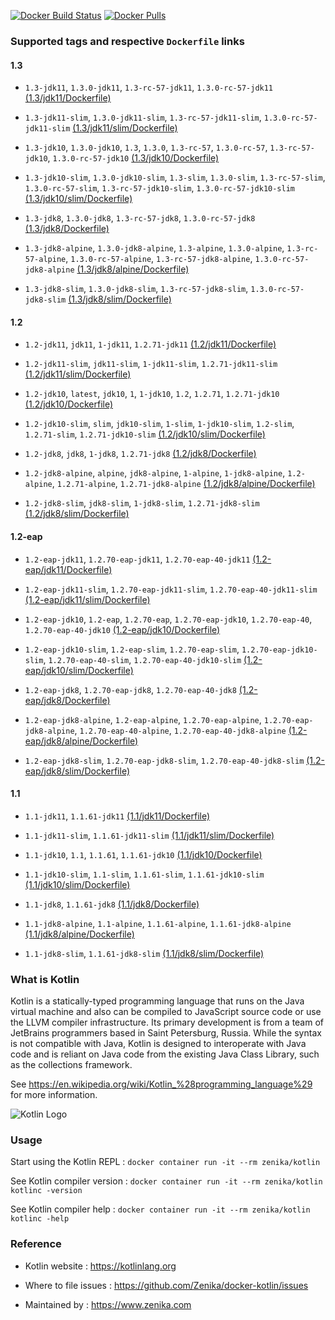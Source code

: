 [![Docker Build Status](https://img.shields.io/docker/build/zenika/kotlin.svg)](https://hub.docker.com/r/zenika/kotlin/) [![Docker Pulls](https://img.shields.io/docker/pulls/zenika/kotlin.svg)](https://hub.docker.com/r/zenika/kotlin/)

### Supported tags and respective `Dockerfile` links

#### 1.3

 * `1.3-jdk11`, `1.3.0-jdk11`, `1.3-rc-57-jdk11`, `1.3.0-rc-57-jdk11` [(1.3/jdk11/Dockerfile)](https://github.com/Zenika/docker-kotlin/blob/master/1.3/jdk11/Dockerfile)

 * `1.3-jdk11-slim`, `1.3.0-jdk11-slim`, `1.3-rc-57-jdk11-slim`, `1.3.0-rc-57-jdk11-slim` [(1.3/jdk11/slim/Dockerfile)](https://github.com/Zenika/docker-kotlin/blob/master/1.3/jdk11/slim/Dockerfile)

 * `1.3-jdk10`, `1.3.0-jdk10`, `1.3`, `1.3.0`, `1.3-rc-57`, `1.3.0-rc-57`, `1.3-rc-57-jdk10`, `1.3.0-rc-57-jdk10` [(1.3/jdk10/Dockerfile)](https://github.com/Zenika/docker-kotlin/blob/master/1.3/jdk10/Dockerfile)

 * `1.3-jdk10-slim`, `1.3.0-jdk10-slim`, `1.3-slim`, `1.3.0-slim`, `1.3-rc-57-slim`, `1.3.0-rc-57-slim`, `1.3-rc-57-jdk10-slim`, `1.3.0-rc-57-jdk10-slim` [(1.3/jdk10/slim/Dockerfile)](https://github.com/Zenika/docker-kotlin/blob/master/1.3/jdk10/slim/Dockerfile)

 * `1.3-jdk8`, `1.3.0-jdk8`, `1.3-rc-57-jdk8`, `1.3.0-rc-57-jdk8` [(1.3/jdk8/Dockerfile)](https://github.com/Zenika/docker-kotlin/blob/master/1.3/jdk8/Dockerfile)

 * `1.3-jdk8-alpine`, `1.3.0-jdk8-alpine`, `1.3-alpine`, `1.3.0-alpine`, `1.3-rc-57-alpine`, `1.3.0-rc-57-alpine`, `1.3-rc-57-jdk8-alpine`, `1.3.0-rc-57-jdk8-alpine` [(1.3/jdk8/alpine/Dockerfile)](https://github.com/Zenika/docker-kotlin/blob/master/1.3/jdk8/alpine/Dockerfile)

 * `1.3-jdk8-slim`, `1.3.0-jdk8-slim`, `1.3-rc-57-jdk8-slim`, `1.3.0-rc-57-jdk8-slim` [(1.3/jdk8/slim/Dockerfile)](https://github.com/Zenika/docker-kotlin/blob/master/1.3/jdk8/slim/Dockerfile)

#### 1.2

 * `1.2-jdk11`, `jdk11`, `1-jdk11`, `1.2.71-jdk11` [(1.2/jdk11/Dockerfile)](https://github.com/Zenika/docker-kotlin/blob/master/1.2/jdk11/Dockerfile)

 * `1.2-jdk11-slim`, `jdk11-slim`, `1-jdk11-slim`, `1.2.71-jdk11-slim` [(1.2/jdk11/slim/Dockerfile)](https://github.com/Zenika/docker-kotlin/blob/master/1.2/jdk11/slim/Dockerfile)

 * `1.2-jdk10`, `latest`, `jdk10`, `1`, `1-jdk10`, `1.2`, `1.2.71`, `1.2.71-jdk10` [(1.2/jdk10/Dockerfile)](https://github.com/Zenika/docker-kotlin/blob/master/1.2/jdk10/Dockerfile)

 * `1.2-jdk10-slim`, `slim`, `jdk10-slim`, `1-slim`, `1-jdk10-slim`, `1.2-slim`, `1.2.71-slim`, `1.2.71-jdk10-slim` [(1.2/jdk10/slim/Dockerfile)](https://github.com/Zenika/docker-kotlin/blob/master/1.2/jdk10/slim/Dockerfile)

 * `1.2-jdk8`, `jdk8`, `1-jdk8`, `1.2.71-jdk8` [(1.2/jdk8/Dockerfile)](https://github.com/Zenika/docker-kotlin/blob/master/1.2/jdk8/Dockerfile)

 * `1.2-jdk8-alpine`, `alpine`, `jdk8-alpine`, `1-alpine`, `1-jdk8-alpine`, `1.2-alpine`, `1.2.71-alpine`, `1.2.71-jdk8-alpine` [(1.2/jdk8/alpine/Dockerfile)](https://github.com/Zenika/docker-kotlin/blob/master/1.2/jdk8/alpine/Dockerfile)

 * `1.2-jdk8-slim`, `jdk8-slim`, `1-jdk8-slim`, `1.2.71-jdk8-slim` [(1.2/jdk8/slim/Dockerfile)](https://github.com/Zenika/docker-kotlin/blob/master/1.2/jdk8/slim/Dockerfile)

#### 1.2-eap

 * `1.2-eap-jdk11`, `1.2.70-eap-jdk11`, `1.2.70-eap-40-jdk11` [(1.2-eap/jdk11/Dockerfile)](https://github.com/Zenika/docker-kotlin/blob/master/1.2-eap/jdk11/Dockerfile)

 * `1.2-eap-jdk11-slim`, `1.2.70-eap-jdk11-slim`, `1.2.70-eap-40-jdk11-slim` [(1.2-eap/jdk11/slim/Dockerfile)](https://github.com/Zenika/docker-kotlin/blob/master/1.2-eap/jdk11/slim/Dockerfile)

 * `1.2-eap-jdk10`, `1.2-eap`, `1.2.70-eap`, `1.2.70-eap-jdk10`, `1.2.70-eap-40`, `1.2.70-eap-40-jdk10` [(1.2-eap/jdk10/Dockerfile)](https://github.com/Zenika/docker-kotlin/blob/master/1.2-eap/jdk10/Dockerfile)

 * `1.2-eap-jdk10-slim`, `1.2-eap-slim`, `1.2.70-eap-slim`, `1.2.70-eap-jdk10-slim`, `1.2.70-eap-40-slim`, `1.2.70-eap-40-jdk10-slim` [(1.2-eap/jdk10/slim/Dockerfile)](https://github.com/Zenika/docker-kotlin/blob/master/1.2-eap/jdk10/slim/Dockerfile)

 * `1.2-eap-jdk8`, `1.2.70-eap-jdk8`, `1.2.70-eap-40-jdk8` [(1.2-eap/jdk8/Dockerfile)](https://github.com/Zenika/docker-kotlin/blob/master/1.2-eap/jdk8/Dockerfile)

 * `1.2-eap-jdk8-alpine`, `1.2-eap-alpine`, `1.2.70-eap-alpine`, `1.2.70-eap-jdk8-alpine`, `1.2.70-eap-40-alpine`, `1.2.70-eap-40-jdk8-alpine` [(1.2-eap/jdk8/alpine/Dockerfile)](https://github.com/Zenika/docker-kotlin/blob/master/1.2-eap/jdk8/alpine/Dockerfile)

 * `1.2-eap-jdk8-slim`, `1.2.70-eap-jdk8-slim`, `1.2.70-eap-40-jdk8-slim` [(1.2-eap/jdk8/slim/Dockerfile)](https://github.com/Zenika/docker-kotlin/blob/master/1.2-eap/jdk8/slim/Dockerfile)

#### 1.1

 * `1.1-jdk11`, `1.1.61-jdk11` [(1.1/jdk11/Dockerfile)](https://github.com/Zenika/docker-kotlin/blob/master/1.1/jdk11/Dockerfile)

 * `1.1-jdk11-slim`, `1.1.61-jdk11-slim` [(1.1/jdk11/slim/Dockerfile)](https://github.com/Zenika/docker-kotlin/blob/master/1.1/jdk11/slim/Dockerfile)

 * `1.1-jdk10`, `1.1`, `1.1.61`, `1.1.61-jdk10` [(1.1/jdk10/Dockerfile)](https://github.com/Zenika/docker-kotlin/blob/master/1.1/jdk10/Dockerfile)

 * `1.1-jdk10-slim`, `1.1-slim`, `1.1.61-slim`, `1.1.61-jdk10-slim` [(1.1/jdk10/slim/Dockerfile)](https://github.com/Zenika/docker-kotlin/blob/master/1.1/jdk10/slim/Dockerfile)

 * `1.1-jdk8`, `1.1.61-jdk8` [(1.1/jdk8/Dockerfile)](https://github.com/Zenika/docker-kotlin/blob/master/1.1/jdk8/Dockerfile)

 * `1.1-jdk8-alpine`, `1.1-alpine`, `1.1.61-alpine`, `1.1.61-jdk8-alpine` [(1.1/jdk8/alpine/Dockerfile)](https://github.com/Zenika/docker-kotlin/blob/master/1.1/jdk8/alpine/Dockerfile)

 * `1.1-jdk8-slim`, `1.1.61-jdk8-slim` [(1.1/jdk8/slim/Dockerfile)](https://github.com/Zenika/docker-kotlin/blob/master/1.1/jdk8/slim/Dockerfile)

### What is Kotlin

Kotlin is a statically-typed programming language that runs on the Java virtual machine and also can be compiled to JavaScript source code or use the LLVM compiler infrastructure. Its primary development is from a team of JetBrains programmers based in Saint Petersburg, Russia. While the syntax is not compatible with Java, Kotlin is designed to interoperate with Java code and is reliant on Java code from the existing Java Class Library, such as the collections framework.

See https://en.wikipedia.org/wiki/Kotlin_%28programming_language%29 for more information.

![Kotlin Logo](https://github.com/Zenika/docker-kotlin/raw/master/Kotlin-logo.png)

### Usage

Start using the Kotlin REPL : `docker container run -it --rm zenika/kotlin`

See Kotlin compiler version : `docker container run -it --rm zenika/kotlin kotlinc -version`

See Kotlin compiler help : `docker container run -it --rm zenika/kotlin kotlinc -help`

### Reference

 * Kotlin website : https://kotlinlang.org

 * Where to file issues : https://github.com/Zenika/docker-kotlin/issues

 * Maintained by : https://www.zenika.com
